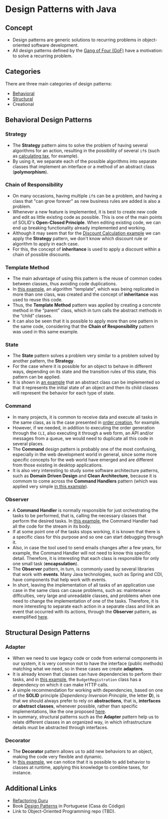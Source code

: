 # Design Patterns with Java

## Concept
* Design patterns are generic solutions to recurring problems in object-oriented software development.
* All design patterns defined by the [Gang of Four (GoF)](./Design_Patterns_Elements_of_Reusable_Object_Oriented_Software.pdf) have a motivation: to solve a recurring problem.

## Categories
There are three main categories of design patterns:
* [Behavioral](./behavioral-design-pattern/)
* [Structural](./structural-design-pattern/)
* Creational

## Behavioral Design Patterns

### Strategy
* The **Strategy** pattern aims to solve the problem of having several algorithms for an action, resulting in the possibility of several `if`s (such as [calculating tax](./behavioral-design-pattern/01-strategy/), for example).
* By using it, we separate each of the possible algorithms into separate classes that implement an interface or a method of an abstract class (**polymorphism**).

### Chain of Responsibility

* On many occasions, having multiple `if`s can be a problem, and having a class that "can grow forever" as new business rules are added is also a problem.
* Whenever a new feature is implemented, it is best to create new code and edit as little existing code as possible. This is one of the main points of SOLID's **Open-Closed Principle**. When editing existing code, we can end up breaking functionality already implemented and working.
* Although it may seem that for the [Discount Calculation example](./behavioral-design-pattern/02-chain-of-responsibility/) we can apply the **Strategy** pattern, we don't know which discount rule or algorithm to apply in each case.
* For this, the concept of **inheritance** is used to apply a discount within a chain of possible discounts.

### Template Method

* The main advantage of using this pattern is the reuse of common codes between classes, thus avoiding code duplications.
* In [this example](./behavioral-design-pattern/03-template-method/), an algorithm "template", which was being replicated in more than one class, was created and the concept of **inheritance** was used to reuse this code.
* Thus, the **Template Method** pattern was applied by creating a concrete method in the “parent” class, which in turn calls the abstract methods in the “child” classes.
* It can also be seen that it is possible to apply more than one pattern in the same code, considering that the **Chain of Responsibility** pattern was used in this same example.

### State
* The **State** pattern solves a problem very similar to a problem solved by another pattern, the **Strategy**.
* For the case where it is possible for an object to behave in different ways, depending on its state and the transition rules of this state, this pattern can be applied.
* It is shown in [an example](./behavioral-design-pattern/04-state/) that an abstract class can be implemented so that it represents the initial state of an object and then its child classes will represent the behavior for each type of state.

### Command
* In many projects, it is common to receive data and execute all tasks in the same class, as is the case presented in [order creation](./behavioral-design-pattern/05-command/store/), for example.
* However, if we needed, in addition to executing the order generation through the `CLI`, also executing it through a web form, an API and/or messages from a queue, we would need to duplicate all this code in several places.
* The **Command** design pattern is probably one of the most confusing, especially in the web development world in general, since some more specific concepts for the web world have emerged and are different from those existing in desktop applications.
* It is also very interesting to study some software architecture patterns, such as **Domain Driven Design** and **Clean Architecture**, because it is commom to come across the **Command Handlers** pattern (which was applied very simple [in this example](./behavioral-design-pattern/05-command/store_command/)).

### Observer
* A **Command Handler** is normally responsible for just orchestrating the tasks to be performed, that is, calling the necessary classes that perform the desired tasks. In [this example](./behavioral-design-pattern/06-observer/store/), the Command Handler had all the code for the stream in its body.
* If at some point one of the tasks stops working, it is known that there is a specific class for this purpose and so one can start debugging through it.
* Also, in case the tool used to send emails changes after a few years, for example, the Command Handler will not need to know this specific detail. Therefore, it is interesting that each class is responsible for only one small task (**encapsulation**).
* The **Observer** pattern, in turn, is commonly used by several libraries that work with **events**. Many Java technologies, such as Spring and CDI, have components that help work with events.
* In short, leaving the implementation of all tasks of an application use case in the same class can cause problems, such as: maintenance difficulties, very large and unreadable classes, and problems when one need to change the implementation of one of the tasks. Therefore, it is more interesting to separate each action in a separate class and link an event that occurred with its actions, through the **Observer** pattern, as exemplified [here](./behavioral-design-pattern/06-observer/store_observer/).

## Structural Design Patterns

### Adapter
* When we need to use legacy code or code from external components in our system, it is very common not to have the interface (public methods) matching what we need, so in these cases we create **adapters**.
* It is already known that classes can have dependencies to perform their tasks, and in [this example](./structural-design-pattern/01-adapter/store/), the `BudgetRegistration` class has a dependency on which it can make HTTP calls.
* A simple recommendation for working with dependencies, based on one of the **SOLID** principle (*Dependency Inversion Principle*, the letter **D**), is that we should always prefer to rely on **abstractions**, that is, **interfaces** or **abstract classes**, whenever possible, rather than specific implementations, like the one proposed [here](./structural-design-pattern/01-adapter/store_adapter/).
* In summary, structural patterns such as the **Adapter** pattern help us to relate different classes in an organized way, in which infrastructure details must be abstracted through interfaces.

### Decorator
* The **Decorator** pattern allows us to add new behaviors to an object, making the code very flexible and dynamic.
* In [this example](./structural-design-pattern/02-decorator/), we can notice that it is possible to add behavior to classes at runtime, applying this knowledge to combine taxes, for instance.

## Additional Links
* [Refactoring Guru](https://refactoring.guru/pt-br/design-patterns/java)
* Book [Design Patterns](./Design_Patterns_com_Java_Projeto_Orientado_a_Objetos_Guiado_por_Padroes.pdf) in Portuguese (Casa do Código)
* Link to Object-Oriented Programming repo (TBD).